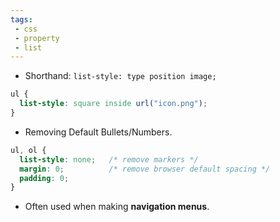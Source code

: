 ```yaml
---
tags: 
 - css
 - property
 - list
---
```


- Shorthand: `list-style: type position image;`
```css
ul {
  list-style: square inside url("icon.png");
}
```

- Removing Default Bullets/Numbers.
```css
ul, ol {
  list-style: none;   /* remove markers */
  margin: 0;          /* remove browser default spacing */
  padding: 0;
}
```
- Often used when making **navigation menus**.